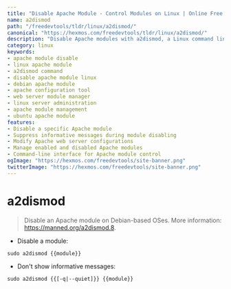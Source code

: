 ```yaml
---
title: "Disable Apache Module - Control Modules on Linux | Online Free DevTools by Hexmos"
name: a2dismod
path: "/freedevtools/tldr/linux/a2dismod/"
canonical: "https://hexmos.com/freedevtools/tldr/linux/a2dismod/"
description: "Disable Apache modules with a2dismod, a Linux command line tool. Easily manage web server configurations by enabling and disabling modules. Free online tool, no registration required."
category: linux
keywords:
- apache module disable
- linux apache module
- a2dismod command
- disable apache module linux
- debian apache module
- apache configuration tool
- web server module manager
- linux server administration
- apache module management
- ubuntu apache module
features:
- Disable a specific Apache module
- Suppress informative messages during module disabling
- Modify Apache web server configurations
- Manage enabled and disabled Apache modules
- Command-line interface for Apache module control
ogImage: "https://hexmos.com/freedevtools/site-banner.png"
twitterImage: "https://hexmos.com/freedevtools/site-banner.png"
---
```


# a2dismod

> Disable an Apache module on Debian-based OSes.
> More information: <https://manned.org/a2dismod.8>.

- Disable a module:

`sudo a2dismod {{module}}`

- Don't show informative messages:

`sudo a2dismod {{[-q|--quiet]}} {{module}}`
